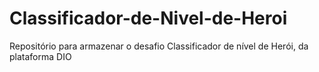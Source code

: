# Classificador-de-Nivel-de-Heroi
 Repositório para armazenar o desafio Classificador de nível de Herói, da plataforma DIO
